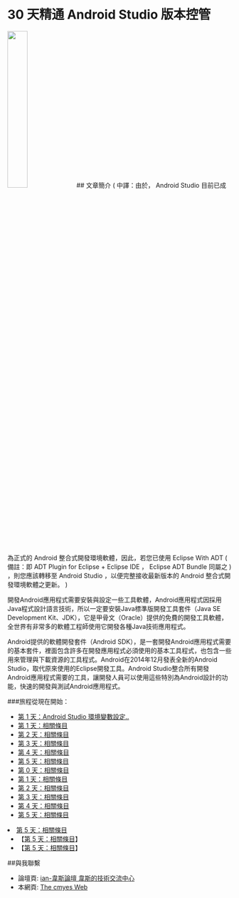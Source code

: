# 30 天精通 Android Studio 版本控管
<img src="http://cmyes.cc/images/github/android-studio-399x286.jpg" width="30%" height="30%">
</img>
## 文章簡介
( 中譯：由於， Android Studio 目前已成為正式的 Android 整合式開發環境軟體，因此，若您已使用 Eclipse With ADT  ( 備註：即 ADT Plugin for Eclipse + Eclipse IDE ， Eclipse ADT Bundle 同屬之 ) ，則您應該轉移至 Android Studio ，以便完整接收最新版本的 Android 整合式開發環境軟體之更新。 )

開發Android應用程式需要安裝與設定一些工具軟體，Android應用程式因採用Java程式設計語言技術，所以一定要安裝Java標準版開發工具套件（Java SE Development Kit、JDK），它是甲骨文（Oracle）提供的免費的開發工具軟體，全世界有非常多的軟體工程師使用它開發各種Java技術應用程式。

Android提供的軟體開發套件（Android SDK），是一套開發Android應用程式需要的基本套件，裡面包含許多在開發應用程式必須使用的基本工具程式，也包含一些用來管理與下載資源的工具程式。Android在2014年12月發表全新的Android Studio，取代原來使用的Eclipse開發工具。Android Studio整合所有開發Android應用程式需要的工具，讓開發人員可以使用這些特別為Android設計的功能，快速的開發與測試Android應用程式。

###旅程從現在開始： 
* <a href="https://github.com/cmyes/repo/wiki/Android-Studio-%E7%92%B0%E5%A2%83%E8%AE%8A%E6%95%B8%E8%A8%AD%E5%AE%9A..">第 1 天：Android Studio 環境變數設定..</a>
* <a href="/">第 1 天：相關條目</a>
* <a href="/">第 2 天：相關條目</a>
* <a href="/">第 3 天：相關條目</a>
* <a href="/">第 4 天：相關條目</a>
* <a href="/">第 5 天：相關條目</a>
* <a href="/">第 0 天：相關條目</a>
* <a href="/">第 1 天：相關條目</a>
* <a href="/">第 2 天：相關條目</a>
* <a href="/">第 3 天：相關條目</a>
* <a href="/">第 4 天：相關條目</a>
* <a href="/">第 5 天：相關條目</a>
<li><a href="/">第 5 天：相關條目</a>
<ul>
<li>【<a href="/">第 5 天：相關條目</a>】</li>
<li>【<a href="/">第 5 天：相關條目</a>】</li>
</ul></li>

##與我聯繫
<ul>
<li>論壇頁: <a href="http://forum.cmyes.cc">ian-韋斯論壇 韋斯的技術交流中心</a></li>
<li>本網頁: <a href="http://cmyes.cc/">The cmyes Web</a></li>
</ul>


